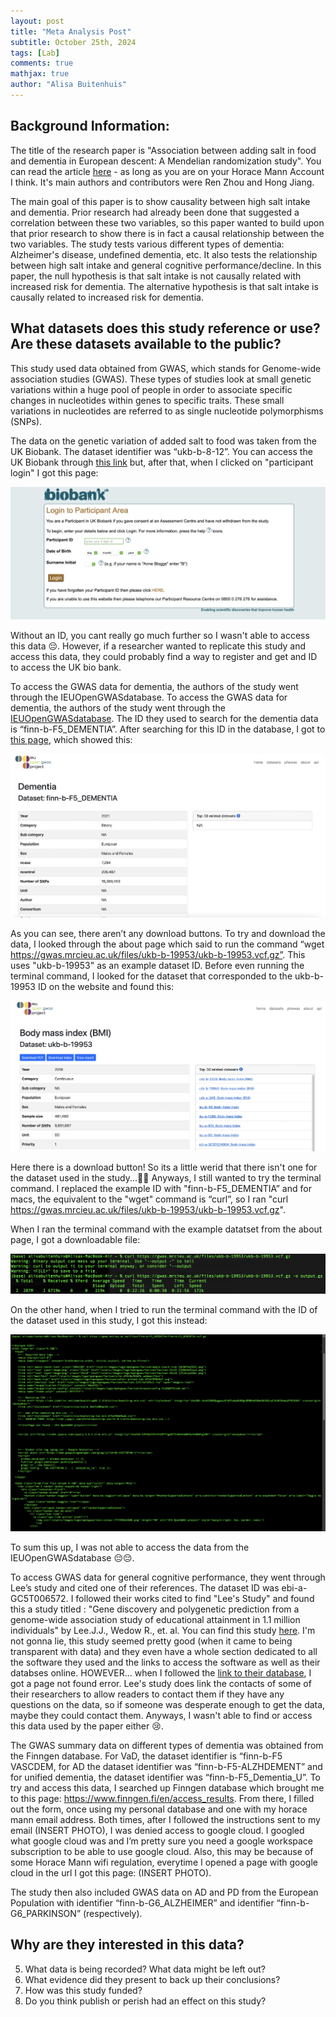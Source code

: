 ```yaml
---
layout: post
title: "Meta Analysis Post"
subtitle: October 25th, 2024
tags: [Lab]
comments: true
mathjax: true
author: "Alisa Buitenhuis"
---
```


## Background Information: 
The title of the research paper is "Association between adding salt in food and dementia in European descent: A Mendelian randomization study". You can read the article [here](https://research-ebsco-com.horacemann.idm.oclc.org/c/qideok/viewer/pdf/od3wz6rtdj) - as long as you are on your Horace Mann Account I think. It's main authors and contributors were Ren Zhou and Hong Jiang. 

The main goal of this paper is to show causality between high salt intake and dementia. Prior research had already been done that suggested a correlation between these two variables, so this paper wanted to build upon that prior research to show there is in fact a causal relationship between the two variables. The study tests various different types of dementia: Alzheimer's disease, undefined dementia, etc. It also tests the relationship between high salt intake and general cognitive performance/decline. In this paper, the null hypothesis is that salt intake is not causally related with increased risk for dementia. The alternative hypothesis is that salt intake is causally related to increased risk for dementia. 

## What datasets does this study reference or use? Are these datasets available to the public?

This study used data obtained  from GWAS, which stands for Genome-wide association studies (GWAS). These types of studies look at small genetic variations within a huge pool of people in order to associate specific changes in nucleotides within genes to specific traits. These small variations in nucleotides are referred to as single nucleotide polymorphisms (SNPs). 

The data on the genetic variation of added salt to food was taken from the UK Biobank. The dataset identifier was “ukb-b-8-12”. You can access the UK Biobank through [this link](https://www.ukbiobank.ac.uk/.) 
but, after that, when I clicked on "participant login" I got this page:

![BioBankLoginScreenshot](/assets/img/BioBankScreenShot.png) 

Without an ID, you cant really go much further so I wasn't able to access this data 😔. However, if a researcher wanted to replicate this study and access this data, they could probably find a way to register and get and ID to access the UK bio bank. 


To access the GWAS data for dementia, the authors of the study went through the IEUOpenGWASdatabase. To access the GWAS data for dementia, the authors of the study went through the [IEUOpenGWASdatabase](https://gwas.mrcieu.ac.uk/). The ID they used to search for the dementia data is “finn-b-F5_DEMENTIA”. After searching for this ID in the database, I got to [this page](https://gwas.mrcieu.ac.uk/datasets/finn-b-F5_DEMENTIA/), which showed this: 

![SCREENSHOT OF DEMENTIA DATA](/assets/img/DEMENTIADATA.png)


As you can see, there aren’t any download buttons. To try and download the data, I looked through the about page which said to run the command “wget https://gwas.mrcieu.ac.uk/files/ukb-b-19953/ukb-b-19953.vcf.gz”. This uses "ukb-b-19953" as an example dataset ID. Before even running the terminal command, I looked for the dataset that corresponded to the ukb-b-19953 ID on the website and found this: 

![BMI dataset photo](/assets/img/BMIDatasetScreenShot.png)

Here there is a download button! So its a little werid that there isn't one for the dataset used in the study...🤨🤨 Anyways, I still wanted to try the terminal command. I replaced the example ID with "finn-b-F5_DEMENTIA” and for macs, the equivalent to the "wget" command is “curl”, so I ran "curl https://gwas.mrcieu.ac.uk/files/ukb-b-19953/ukb-b-19953.vcf.gz". 

When I ran the terminal command with the example datatset from the about page, I got a downloadable file: 

![terminal command example](/assets/img/exampleTerminalFile.png)

On the other hand, when I tried to run the terminal command with the ID of the dataset used in this study, I got this instead:

![terminal command no download](/assets/img/NoDownload.png)

To sum this up, I was not able to access the data from the IEUOpenGWASdatabase 😔😔. 


To access GWAS data for general cognitive performance, they went through Lee’s study and cited one of their references. The dataset ID was ebi-a-GC5T006572. I followed their works cited to find "Lee's Study" and found this a study titled : "Gene discovery and polygenetic prediction from a genome-wide association study of educational attainment in 1.1 million individuals" by Lee.J.J., Wedow R., et. al. You can find this study [here](https://www.ncbi.nlm.nih.gov/pmc/articles/PMC6393768/). I'm not gonna lie, this study seemed pretty good (when it came to being transparent with data) and they even have a whole section dedicated to all the software they used and the links to access the software as well as their databses online. HOWEVER... when I followed the [link to their database]( www.thessgac.org/data), I got a page not found error. Lee's study does link the contacts of some of their researchers to allow readers to contact them if they have any questions on the data, so if someone was desperate enough to get the data, maybe they could contact them. Anyways, I wasn't able to find or access this data used by the paper either 😢. 

The GWAS summary data on different types of dementia was obtained from the Finngen database. For VaD, the dataset identifier is “finn-b-F5 VASCDEM, for AD the dataset identifier was “finn-b-F5-ALZHDEMENT” and for unified dementia, the dataset identifier was “finn-b-F5_Dementia_U”. To try and access this data, I searched up Finngen database which brought me to this page: https://www.finngen.fi/en/access_results. From there, I filled out the form, once using my personal database and one with my horace mann email address. Both times, after I followed the instructions sent to my email (INSERT PHOTO), I was denied access to google cloud. I googled what google cloud was and I’m pretty sure you need a google workspace subscription to be able to use google cloud. Also, this may be because of some Horace Mann wifi regulation, everytime I opened a page with google cloud in the url I got this page: (INSERT PHOTO). 


The study then also included GWAS data on AD and PD from the European Population with identifier “finn-b-G6_ALZHEIMER” and identifier “finn-b-G6_PARKINSON” (respectively). 



## Why are they interested in this data?
5. What data is being recorded? What data might be left out?
6. What evidence did they present to back up their conclusions?
7. How was this study funded?
8. Do you think publish or perish had an effect on this study?
